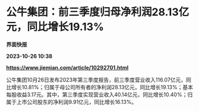 # 公牛集团：前三季度归母净利润28.13亿元，同比增长19.13%
**界面快报**

**2023-10-26 10:38**

**https://www.jiemian.com/article/10292701.html**

公牛集团10月26日发布2023年第三季度报告，前三季度营业收入116.07亿元，同比增长10.81%；归属于母公司所有者的净利润28.13亿元，同比增长19.13%；基本每股收益3.17元。其中，第三季度实现营业收入40.14亿元，同比增长10.40%；归属于上市公司股东的净利润9.91亿元，同比增长16.13%。